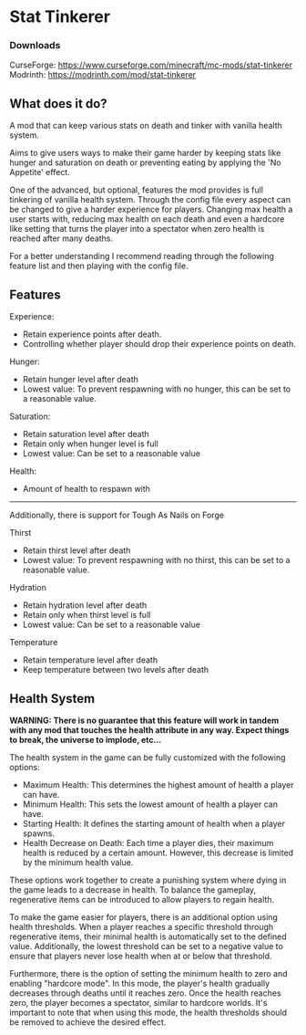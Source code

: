 # Stat Tinkerer

### Downloads
CurseForge: https://www.curseforge.com/minecraft/mc-mods/stat-tinkerer  
Modrinth: https://modrinth.com/mod/stat-tinkerer

## What does it do?

A mod that can keep various stats on death and tinker with vanilla health system.

Aims to give users ways to make their game harder by keeping stats like hunger and saturation on death or preventing eating by applying the 'No Appetite' effect.

One of the advanced, but optional, features the mod provides is full tinkering of vanilla health system. Through the config file every aspect can be changed to give a harder experience for players.
Changing max health a user starts with, reducing max health on each death and even a hardcore like setting that turns the player into a spectator when zero health is reached after many deaths.

For a better understanding I recommend reading through the following feature list and then playing with the config file.

## Features

Experience:
- Retain experience points after death.
- Controlling whether player should drop their experience points on death.

Hunger:
- Retain hunger level after death
- Lowest value: To prevent respawning with no hunger, this can be set to a reasonable value.

Saturation:
- Retain saturation level after death
- Retain only when hunger level is full
- Lowest value: Can be set to a reasonable value

Health:
- Amount of health to respawn with

---
Additionally, there is support for Tough As Nails on Forge

Thirst
- Retain thirst level after death
- Lowest value: To prevent respawning with no thirst, this can be set to a reasonable value.

Hydration
- Retain hydration level after death
- Retain only when thirst level is full
- Lowest value: Can be set to a reasonable value

Temperature
- Retain temperature level after death
- Keep temperature between two levels after death

## Health System
**WARNING: There is no guarantee that this feature will work in tandem with any mod that touches the health attribute in any way. Expect things to break, the universe to implode, etc...**

The health system in the game can be fully customized with the following options:
- Maximum Health: This determines the highest amount of health a player can have.
- Minimum Health: This sets the lowest amount of health a player can have. 
- Starting Health: It defines the starting amount of health when a player spawns.
- Health Decrease on Death: Each time a player dies, their maximum health is reduced by a certain amount. However, this decrease is limited by the minimum health value.

These options work together to create a punishing system where dying in the game leads to a decrease in health. To balance the gameplay, regenerative items can be introduced to allow players to regain health.

To make the game easier for players, there is an additional option using health thresholds. When a player reaches a specific threshold through regenerative items, their minimal health is automatically set to the defined value. Additionally, the lowest threshold can be set to a negative value to ensure that players never lose health when at or below that threshold.

Furthermore, there is the option of setting the minimum health to zero and enabling "hardcore mode". In this mode, the player's health gradually decreases through deaths until it reaches zero. Once the health reaches zero, the player becomes a spectator, similar to hardcore worlds. It's important to note that when using this mode, the health thresholds should be removed to achieve the desired effect.
